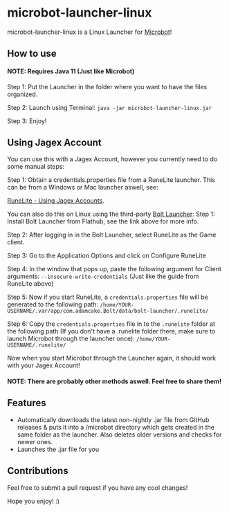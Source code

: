 # microbot-launcher-linux

microbot-launcher-linux is a Linux Launcher for [Microbot](https://github.com/chsami/microbot)!

## How to use
#### NOTE: Requires Java 11 (Just like Microbot)
Step 1: Put the Launcher in the folder where you want to have the files organized.

Step 2: Launch using Terminal: ```java -jar microbot-launcher-linux.jar```

Step 3: Enjoy!

## Using Jagex Account
You can use this with a Jagex Account, however you currently need to do some manual steps:

Step 1: 
Obtain a credentials.properties file from a RuneLite launcher. This can be from a Windows or Mac launcher aswell, see:

[RuneLite - Using Jagex Accounts](https://github.com/runelite/runelite/wiki/Using-Jagex-Accounts).

You can also do this on Linux using the third-party [Bolt Launcher](https://github.com/Adamcake/Bolt/):
Step 1: Install Bolt Launcher from Flathub, see the link above for more info.

Step 2: After logging in in the Bolt Launcher, select RuneLite as the Game client.

Step 3: Go to the Application Options and click on Configure RuneLite

Step 4: In the window that pops up, paste the following argument for Client arguments: `--insecure-write-credentials` (Just like the guide from RuneLite above)

Step 5: Now if you start RuneLite, a `credentials.properties` file will be generated to the following path: `/home/YOUR-USERNAME/.var/app/com.adamcake.Bolt/data/bolt-launcher/.runelite/`

Step 6: Copy the `credentials.properties` file in to the `.runelite` folder at the following path (If you don't have a .runelite folder there, make sure to launch Microbot through the launcher once): `/home/YOUR-USERNAME/.runelite/`

Now when you start Microbot through the Launcher again, it should work with your Jagex Account!

#### NOTE: There are probably other methods aswell. Feel free to share them!

## Features
- Automatically downloads the latest non-nightly .jar file from GitHub releases & puts it into a /microbot directory which gets created in the same folder as the launcher. Also deletes older versions and checks for newer ones.
- Launches the .jar file for you

## Contributions
Feel free to submit a pull request if you have any cool changes!


Hope you enjoy! :)
